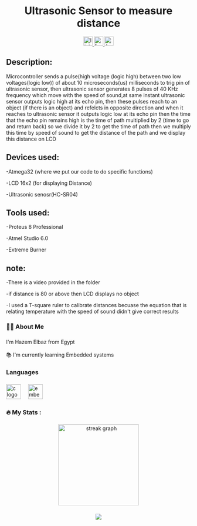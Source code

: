 <h1 align="center">Ultrasonic Sensor to measure distance
</h1>

<div align="center">
  <a href="https://www.linkedin.com/in/hazem-elbaz-13b204201/" target="_blank">
    <img src="https://img.shields.io/static/v1?message=LinkedIn&logo=linkedin&label=&color=0077B5&logoColor=white&labelColor=&style=for-the-badge" height="25" alt="linkedin logo"  />
  </a>
  <a href="https://www.facebook.com/profile.php?id=100002834749862" target="_blank">
    <img src="https://img.shields.io/static/v1?message=Facebook&logo=facebook&label=&color=1877F2&logoColor=white&labelColor=&style=for-the-badge" height="25" alt="facebook logo"  />
  </a>
  <a href="https://www.hackerrank.com/profile/hazem1750" target="_blank">
    <img src="https://img.shields.io/static/v1?message=HackerRank&logo=hackerrank&label=&color=2EC866&logoColor=white&labelColor=&style=for-the-badge" height="25" alt="hackerrank logo"  />
  </a>
</div>

###

<h2 align="left">
Description:
</h2>

Microcontroller sends a pulse(high voltage (logic high) between two low voltages(logic low)) of about 10 microseconds(us) milliseconds to trig pin of ultrasonic sensor, then ultrasonic sensor generates 8 pulses of 40 KHz frequency which move with the speed of sound,at same instant ultrasonic sensor outputs logic high at its echo pin, then these pulses reach to an object (if there is an object) and refelcts in opposite direction and when it reaches to ultrasonic sensor it outputs logic low at its echo pin then the time that the echo pin remains high is the time of path multiplied by 2 (time to go and return back) so we divide it by 2 to get the time of path then we multiply this time by speed of sound to get the distance of the path and we display this distance on LCD

###

<h2 align="left">
Devices used:
</h2>

-Atmega32 (where we put our code to do specific functions)

-LCD 16x2 (for displaying Distance)

-Ultrasonic senosr(HC-SR04)

<h2 align="left">
Tools used:
</h2>

-Proteus 8 Professional

-Atmel Studio 6.0

-Extreme Burner

<h2 align="left">
note:
</h2>

-There is a video provided in the folder

-if distance is 80 or above then LCD displays no object

-I used a T-square ruler to calibrate distances becuase the equation that is relating temperature with the speed of sound didn't give correct results


<h3 align="left">👩‍💻  About Me</h3>

###

<p align="left">I'm Hazem Elbaz from Egypt<br><br>📚 I'm currently learning Embedded systems</p>

###

<h3 align="left">Languages</h3>

###

<div align="left">
  <img src="https://skillicons.dev/icons?i=c" height="40" alt="c logo"  />
  <img width="12" />
  <img src="https://cdn.jsdelivr.net/gh/devicons/devicon/icons/embeddedc/embeddedc-original.svg" height="40" alt="embeddedc logo"  />
</div>

###

<h3 align="left">🔥   My Stats :</h3>

###

<div align="center">
  <img src="https://streak-stats.demolab.com?user=HazemRagabElsayed&locale=en&mode=daily&theme=dark&hide_border=false&border_radius=5&order=3" height="220" alt="streak graph"  />
</div>

###

<div align="center">
  <img src="https://profile-counter.glitch.me/HazemRagabElsayed/count.svg?"  />
</div>

###

